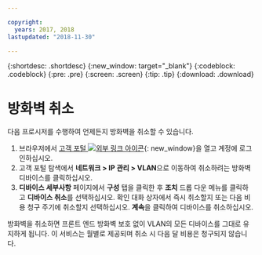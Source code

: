```yaml
---

copyright:
  years: 2017, 2018
lastupdated: "2018-11-30"

---
```


{:shortdesc: .shortdesc}
{:new_window: target="_blank"}
{:codeblock: .codeblock}
{:pre: .pre}
{:screen: .screen}
{:tip: .tip}
{:download: .download}

# 방화벽 취소

다음 프로시저를 수행하여 언제든지 방화벽을 취소할 수 있습니다.

1. 브라우저에서 [고객 포털 ![외부 링크 아이콘](../../icons/launch-glyph.svg "외부 링크 아이콘")](https://control.softlayer.com/){: new_window}을 열고 계정에 로그인하십시오.
2. 고객 포털 탐색에서 **네트워크 > IP 관리 > VLAN**으로 이동하여 취소하려는 방화벽 디바이스를 클릭하십시오.
3. **디바이스 세부사항** 페이지에서 **구성** 탭을 클릭한 후 **조치** 드롭 다운 메뉴를 클릭하고 **디바이스 취소**를 선택하십시오. 확인 대화 상자에서 즉시 취소할지 또는 다음 비용 청구 주기에 취소할지 선택하십시오. **계속**을 클릭하여 디바이스를 취소하십시오.

방화벽을 취소하면 프론트 엔드 방화벽 보호 없이 VLAN의 모든 디바이스를 그대로 유지하게 됩니다. 이 서비스는 월별로 제공되며 취소 시 다음 달 비용은 청구되지 않습니다.
